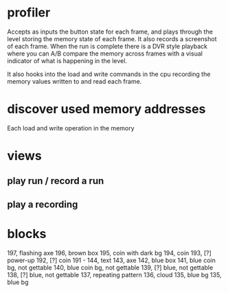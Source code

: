 # profiler
Accepts as inputs the button state for each frame, and plays through the level storing the memory state of each frame.  It also records a screenshot of each frame.  When the run is complete there is a DVR style playback where you can A/B compare the memory across frames with a visual indicator of what is happening in the level.

It also hooks into the load and write commands in the cpu recording the memory values written to and read each frame.

# discover used memory addresses
Each load and write operation in the memory


# views
## play run / record a run
## play a recording


# blocks
197, flashing axe
196, brown box
195, coin with dark bg
194, coin
193, [?] power-up
192, [?] coin
191 - 144, text
143, axe
142, blue box
141, blue coin bg, not gettable
140, blue coin bg, not gettable
139, [?] blue, not gettable
138, [?] blue, not gettable
137, repeating pattern
136, cloud
135, blue bg
135, blue bg
